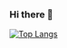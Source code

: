 ### Hi there 👋

[![Top Langs](https://github-readme-stats.vercel.app/api/top-langs/?username=CarterStevens1&layout=compact&bg_color=#000)](https://github.com/CarterStevens1/github-readme-stats)


<!--
**CarterStevens1/CarterStevens1** is a ✨ _special_ ✨ repository because its `README.md` (this file) appears on your GitHub profile.

Here are some ideas to get you started:

- 🔭 I’m currently working on ...
- 🌱 I’m currently learning ...
- 👯 I’m looking to collaborate on ...
- 🤔 I’m looking for help with ...
- 💬 Ask me about ...
- 📫 How to reach me: ...
- 😄 Pronouns: ...
- ⚡ Fun fact: ...
-->
